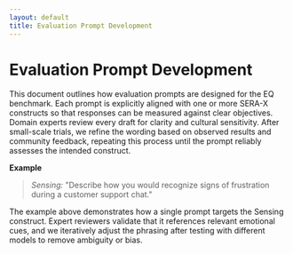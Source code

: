 ```yaml
---
layout: default
title: Evaluation Prompt Development
---
```


# Evaluation Prompt Development

This document outlines how evaluation prompts are designed for the EQ benchmark. Each prompt is explicitly aligned with one or more SERA-X constructs so that responses can be measured against clear objectives. Domain experts review every draft for clarity and cultural sensitivity. After small-scale trials, we refine the wording based on observed results and community feedback, repeating this process until the prompt reliably assesses the intended construct.

**Example**

> *Sensing:* "Describe how you would recognize signs of frustration during a customer support chat."

The example above demonstrates how a single prompt targets the Sensing construct. Expert reviewers validate that it references relevant emotional cues, and we iteratively adjust the phrasing after testing with different models to remove ambiguity or bias.

